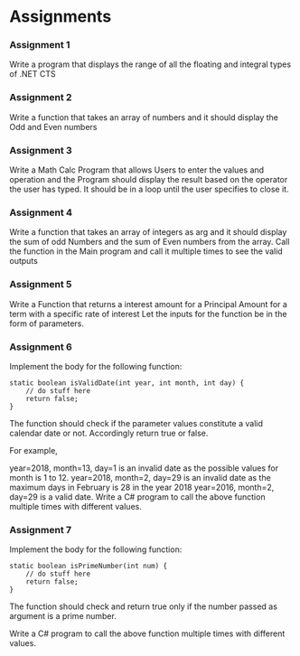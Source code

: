 # Assignments
### Assignment 1
Write a program that displays the range of all the floating and integral types of .NET CTS

### Assignment 2
Write a function that takes an array of numbers and it should display the Odd and Even numbers

### Assignment 3
Write a Math Calc Program that allows Users to enter the values and operation and the Program should display the result based on the operator the user has typed. It should be in a loop until the user specifies to close it.

### Assignment 4
Write a function that takes an array of integers as arg and it should display the sum of odd Numbers and the sum of Even numbers from the array.
Call the function in the Main program and call it multiple times to see the valid outputs

### Assignment 5
Write a Function that returns a interest amount for a Principal Amount for a term with a specific rate of interest  Let the inputs for the function be in the form of parameters. 

### Assignment 6
Implement the body for the following function:

```
static boolean isValidDate(int year, int month, int day) { 
	// do stuff here
	return false;
}
```
The function should check if the parameter values constitute a valid calendar date or not. Accordingly return true or false.

For example,

year=2018, month=13, day=1 is an invalid date as the possible values for month is 1 to 12.
year=2018, month=2, day=29 is an invalid date as the maximum days in February is 28 in the year 2018
year=2016, month=2, day=29 is a valid date.
Write a C# program to call the above function multiple times with different values.

### Assignment 7
Implement the body for the following function:
```
static boolean isPrimeNumber(int num) {
	// do stuff here
	return false;
}
```
The function should check and return true only if the number passed as argument is a prime number.

Write a C# program to call the above function multiple times with different values.
